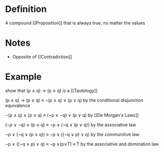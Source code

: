 # Definition
A compound [[Proposition]] that is always true, no matter the values

# Notes
- Opposite of [[Contradiction]]  

# Example
show that (p ∧ q) -> (p ∨ q) is a [[Tautology]] 

(p ∧ q) -> (p ∨ q) ≡ ¬(p ∧ q) ∨ (p ∨ q) by the conditional disjunction equivalence

¬(p ∧ q) ∨ (p ∨ q) ≡ (¬p ∨ ¬q) ∨ (p ∨ q) by [[De Morgan's Laws]] 

(¬p ∨ ¬q) ∨ (p ∨ q) ≡ ¬p ∨ (¬q ∨ (p ∨ q)) by the associative law

¬p ∨ (¬q ∨ (p ∨ q)) ≡ ¬p ∨ ((¬q ∨ p) ∨ q) by the communitive law

¬p ∨ ((¬q ∨ p) ∨ q) ≡ ¬p ∨(p∨T) ≡ T by the associative and domination law